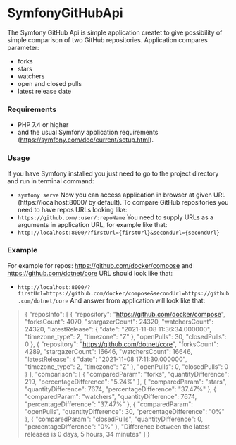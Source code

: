 # SymfonyGitHubApi
The Symfony GitHub Api is simple application createt to give possibility of simple comparison of two GitHub repositories. Application compares parameter:
* forks
* stars
* watchers
* open and closed pulls
* latest release date
### Requirements
* PHP 7.4 or higher
* and the usual Symfony application requirements (https://symfony.com/doc/current/setup.html).
### Usage
If you have Symfony installed you just need to go to the project directory and run in terminal command:
* `symfony serve`
Now you can access application in browser at given URL (https://localhost:8000/ by default).
To compare GitHub repositories you need to have repos URLs looking like:
* `https://github.com/:user/:repoName`
You need to supply URLs as a arguments in application URL, for example like that:
* `http://localhost:8000/?firstUrl={firstUrl}&secondUrl={secondUrl}`
### Example
For example for repos: https://github.com/docker/compose and https://github.com/dotnet/core URL should look like that:
* `http://localhost:8000/?firstUrl=https://github.com/docker/compose&secondUrl=https://github.com/dotnet/core`
And answer from application will look like that:
> {
>  "reposInfo": [
>    {
>      "repository": "https://github.com/docker/compose",
>      "forksCount": 4070,
>      "stargazerCount": 24320,
>      "watchersCount": 24320,
>      "latestRelease": {
>        "date": "2021-11-08 11:36:34.000000",
>        "timezone_type": 2,
>        "timezone": "Z"
>      },
>      "openPulls": 30,
>      "closedPulls": 0
>    },
>    {
>      "repository": "https://github.com/dotnet/core",
>      "forksCount": 4289,
>      "stargazerCount": 16646,
>      "watchersCount": 16646,
>      "latestRelease": {
>        "date": "2021-11-08 17:11:30.000000",
>        "timezone_type": 2,
>        "timezone": "Z"
>      },
>      "openPulls": 0,
>      "closedPulls": 0
>    }
>  ],
>  "comparison": [
>    {
>      "comparedParam": "forks",
>      "quantityDifference": 219,
>      "percentageDifference": "5.24%"
>    },
>    {
>      "comparedParam": "stars",
>      "quantityDifference": 7674,
>      "percentageDifference": "37.47%"
>    },
>    {
>      "comparedParam": "watchers",
>      "quantityDifference": 7674,
>      "percentageDifference": "37.47%"
>    },
>    {
>      "comparedParam": "openPulls",
>      "quantityDifference": 30,
>      "percentageDifference": "0%"
>    },
>    {
>      "comparedParam": "closedPulls",
>      "quantityDifference": 0,
>      "percentageDifference": "0%"
>    },
>    "Difference between the latest releases is 0 days, 5 hours, 34 minutes"
>  ]
>}

